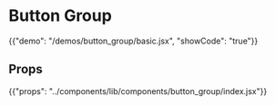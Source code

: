 # Button Group

{{"demo": "/demos/button_group/basic.jsx", "showCode": "true"}}

## Props

{{"props": "../components/lib/components/button_group/index.jsx"}}
